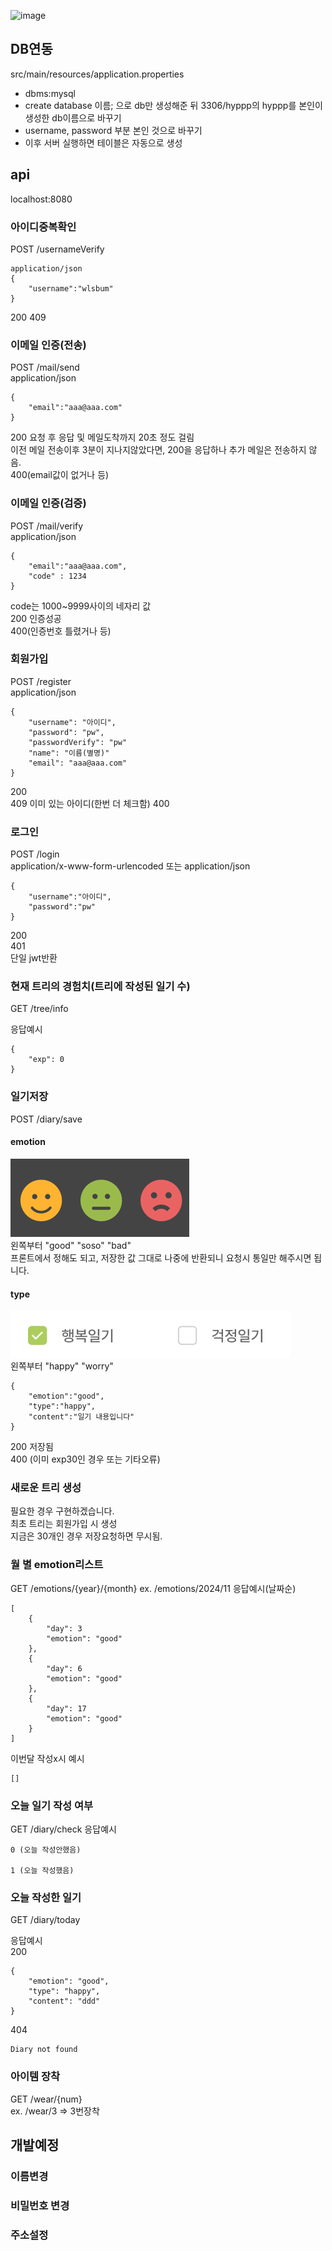 ![image](https://github.com/user-attachments/assets/bdcf3de8-64a0-482b-a433-8df4291069df)
## DB연동
src/main/resources/application.properties
- dbms:mysql  
- create database 이름; 으로 db만 생성해준 뒤 3306/hyppp의 hyppp를 본인이 생성한 db이름으로 바꾸기 
- username, password 부분 본인 것으로 바꾸기
- 이후 서버 실행하면 테이블은 자동으로 생성
  
## api
localhost:8080
### 아이디중복확인
POST /usernameVerify  
```
application/json
{
    "username":"wlsbum"
}
```
200
409

### 이메일 인증(전송)
POST /mail/send  
application/json
```
{
    "email":"aaa@aaa.com"
}
```
200
요청 후 응답 및 메일도착까지 20초 정도 걸림  
이전 메일 전송이후 3분이 지나지않았다면, 200을 응답하나 추가 메일은 전송하지 않음.  
400(email값이 없거나 등)

### 이메일 인증(검증)
POST /mail/verify  
application/json
```
{
    "email":"aaa@aaa.com",
    "code" : 1234
}
```
code는 1000~9999사이의 네자리 값  
200 인증성공  
400(인증번호 틀렸거나 등)

### 회원가입
POST /register  
application/json
```
{
    "username": "아이디",
    "password": "pw",
    "passwordVerify": "pw"
    "name": "이름(별명)"
    "email": "aaa@aaa.com"
}
```
200  
409 이미 있는 아이디(한번 더 체크함)
400

### 로그인
POST /login  
application/x-www-form-urlencoded
또는
application/json
```
{
    "username":"아이디",
    "password":"pw"
}
```
200  
401   
단일 jwt반환



### 현재 트리의 경험치(트리에 작성된 일기 수)
GET /tree/info

응답예시
```
{
    "exp": 0
}
```

### 일기저장
POST /diary/save  

#### emotion
![img.png](img.png)  
왼쪽부터 "good" "soso" "bad"  
프론트에서 정해도 되고, 저장한 값 그대로 나중에 반환되니 요청시 통일만 해주시면 됩니다.

#### type
![img_1.png](img_1.png)  
왼쪽부터 "happy" "worry"  
```
{
    "emotion":"good",
    "type":"happy",
    "content":"일기 내용입니다"
}
```
200 저장됨  
400 (이미 exp30인 경우 또는 기타오류)


### 새로운 트리 생성
필요한 경우 구현하겠습니다.  
최초 트리는 회원가입 시 생성  
지금은 30개인 경우 저장요청하면 무시됨.


### 월 별 emotion리스트
GET /emotions/{year}/{month}
ex. /emotions/2024/11
응답예시(날짜순)
```
[
    {
        "day": 3
        "emotion": "good"
    },
    {
        "day": 6
        "emotion": "good"
    },
    {
        "day": 17
        "emotion": "good"
    }
]
```
이번달 작성x시 예시
```
[]
```

### 오늘 일기 작성 여부
GET /diary/check
응답예시  
```
0 (오늘 작성안했음)

1 (오늘 작성했음)
```

### 오늘 작성한 일기
GET /diary/today  

응답예시  
200
```
{
    "emotion": "good",
    "type": "happy",
    "content": "ddd"
}
```
404
```
Diary not found
```

### 아이템 장착
GET /wear/{num}  
ex. /wear/3   => 3번장착



## 개발예정  
### 이름변경  
### 비밀번호 변경
### 주소설정
